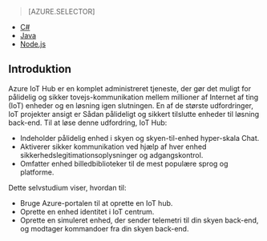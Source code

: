 > [AZURE.SELECTOR]
- [C#](../articles/iot-hub/iot-hub-csharp-csharp-getstarted.md)
- [Java](../articles/iot-hub/iot-hub-java-java-getstarted.md)
- [Node.js](../articles/iot-hub/iot-hub-node-node-getstarted.md)

## <a name="introduction"></a>Introduktion

Azure IoT Hub er en komplet administreret tjeneste, der gør det muligt for pålidelig og sikker tovejs-kommunikation mellem millioner af Internet af ting (IoT) enheder og en løsning igen slutningen. En af de største udfordringer, IoT projekter ansigt er Sådan pålideligt og sikkert tilslutte enheder til løsning back-end. Til at løse denne udfordring, IoT Hub:

- Indeholder pålidelig enhed i skyen og skyen-til-enhed hyper-skala Chat.
- Aktiverer sikker kommunikation ved hjælp af hver enhed sikkerhedslegitimationsoplysninger og adgangskontrol.
- Omfatter enhed billedbiblioteker til de mest populære sprog og platforme.

Dette selvstudium viser, hvordan til:

- Bruge Azure-portalen til at oprette en IoT hub.
- Oprette en enhed identitet i IoT centrum.
- Oprette en simuleret enhed, der sender telemetri til din skyen back-end, og modtager kommandoer fra din skyen back-end.